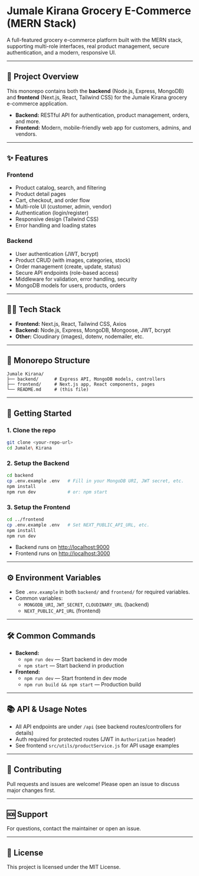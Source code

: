 # Jumale Kirana Grocery E-Commerce (MERN Stack)

A full-featured grocery e-commerce platform built with the MERN stack, supporting multi-role interfaces, real product management, secure authentication, and a modern, responsive UI.

---

## 🛒 Project Overview
This monorepo contains both the **backend** (Node.js, Express, MongoDB) and **frontend** (Next.js, React, Tailwind CSS) for the Jumale Kirana grocery e-commerce application.

- **Backend:** RESTful API for authentication, product management, orders, and more.
- **Frontend:** Modern, mobile-friendly web app for customers, admins, and vendors.

---

## ✨ Features

### Frontend
- Product catalog, search, and filtering
- Product detail pages
- Cart, checkout, and order flow
- Multi-role UI (customer, admin, vendor)
- Authentication (login/register)
- Responsive design (Tailwind CSS)
- Error handling and loading states

### Backend
- User authentication (JWT, bcrypt)
- Product CRUD (with images, categories, stock)
- Order management (create, update, status)
- Secure API endpoints (role-based access)
- Middleware for validation, error handling, security
- MongoDB models for users, products, orders

---

## 🧑‍💻 Tech Stack
- **Frontend:** Next.js, React, Tailwind CSS, Axios
- **Backend:** Node.js, Express, MongoDB, Mongoose, JWT, bcrypt
- **Other:** Cloudinary (images), dotenv, nodemailer, etc.

---

## 📁 Monorepo Structure
```
Jumale Kirana/
├── backend/      # Express API, MongoDB models, controllers
├── frontend/     # Next.js app, React components, pages
└── README.md     # (this file)
```

---

## 🚀 Getting Started

### 1. Clone the repo
```bash
git clone <your-repo-url>
cd Jumale\ Kirana
```

### 2. Setup the Backend
```bash
cd backend
cp .env.example .env   # Fill in your MongoDB URI, JWT secret, etc.
npm install
npm run dev            # or: npm start
```

### 3. Setup the Frontend
```bash
cd ../frontend
cp .env.example .env   # Set NEXT_PUBLIC_API_URL, etc.
npm install
npm run dev
```

- Backend runs on [http://localhost:9000](http://localhost:9000)
- Frontend runs on [http://localhost:3000](http://localhost:3000)

---

## ⚙️ Environment Variables
- See `.env.example` in both `backend/` and `frontend/` for required variables.
- Common variables:
  - `MONGODB_URI`, `JWT_SECRET`, `CLOUDINARY_URL` (backend)
  - `NEXT_PUBLIC_API_URL` (frontend)

---

## 🛠️ Common Commands
- **Backend:**
  - `npm run dev` — Start backend in dev mode
  - `npm start` — Start backend in production
- **Frontend:**
  - `npm run dev` — Start frontend in dev mode
  - `npm run build && npm start` — Production build

---

## 📚 API & Usage Notes
- All API endpoints are under `/api` (see backend routes/controllers for details)
- Auth required for protected routes (JWT in `Authorization` header)
- See frontend `src/utils/productService.js` for API usage examples

---

## 🤝 Contributing
Pull requests and issues are welcome! Please open an issue to discuss major changes first.

---

## 🆘 Support
For questions, contact the maintainer or open an issue.

---

## 📝 License
This project is licensed under the MIT License.
